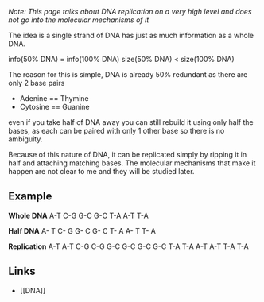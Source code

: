 *Note: This page talks about DNA replication on a very high level and does not go into the molecular mechanisms of it*

The idea is a single strand of DNA has just as much information as a whole DNA.

info(50% DNA) = info(100% DNA)
size(50% DNA) < size(100% DNA)

The reason for this is simple, DNA is already 50% redundant as there are only 2 base pairs

- Adenine == Thymine
- Cytosine == Guanine

even if you take half of DNA away you can still rebuild it using only half the bases, as each can be paired with only 1 other base so there is no ambiguity.

Because of this nature of DNA, it can be replicated simply by ripping it in half and attaching matching bases.
The molecular mechanisms that make it happen are not clear to me and they will be studied later.

## Example

**Whole DNA**
A-T
C-G
G-C
G-C
T-A
A-T
T-A

**Half DNA**
A-  T
C-  G
G-  C
G-  C
T-  A
A-  T
T-  A

**Replication**
A-T   A-T
C-G   C-G
G-C   G-C
G-C   G-C
T-A   T-A
A-T   A-T
T-A   T-A


## Links

- [[DNA]]